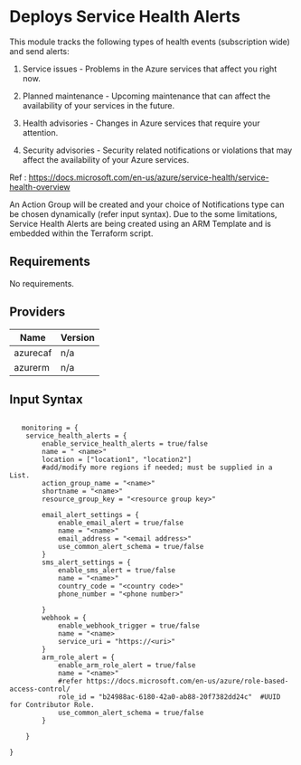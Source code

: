 # Deploys Service Health Alerts
This module tracks the following types of health events (subscription wide) and send alerts:

1. Service issues - Problems in the Azure services that affect you right now.

2. Planned maintenance - Upcoming maintenance that can affect the availability of your services in the future.

3. Health advisories - Changes in Azure services that require your attention. 

4. Security advisories - Security related notifications or violations that may affect the availability of your Azure services.

Ref : https://docs.microsoft.com/en-us/azure/service-health/service-health-overview

An Action Group will be created and your choice of Notifications type can be chosen dynamically (refer input syntax). 
Due to the some limitations, Service Health Alerts are being created using an ARM Template and is embedded within the Terraform script.

## Requirements

No requirements.

## Providers

| Name | Version |
|------|---------|
| azurecaf | n/a |
| azurerm | n/a |

##  Input Syntax
```hcl
  
   monitoring = {
    service_health_alerts = {
        enable_service_health_alerts = true/false
        name = " <name>"
        location = ["location1", "location2"] 
        #add/modify more regions if needed; must be supplied in a List.
        action_group_name = "<name>"
        shortname = "<name>"
        resource_group_key = "<resource group key>"
        
        email_alert_settings = {  
            enable_email_alert = true/false
            name = "<name>"          
            email_address = "<email address>"
            use_common_alert_schema = true/false
        }
        sms_alert_settings = {  
            enable_sms_alert = true/false
            name = "<name>"        
            country_code = "<country code>"
            phone_number = "<phone number>"
            
        }
        webhook = {  
            enable_webhook_trigger = true/false
            name = "<name>          
            service_uri = "https://<uri>"
        }
        arm_role_alert = {
            enable_arm_role_alert = true/false
            name = "<name>"
            #refer https://docs.microsoft.com/en-us/azure/role-based-access-control/ 
            role_id = "b24988ac-6180-42a0-ab88-20f7382dd24c"  #UUID for Contributor Role.  
            use_common_alert_schema = true/false
        }
    
    }
    
}
```

<!--- END_TF_DOCS --->
